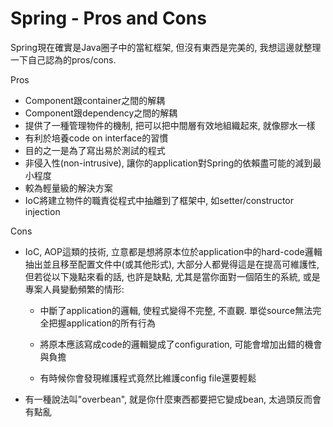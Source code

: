 # Spring - Pros and Cons

Spring現在確實是Java圈子中的當紅框架, 但沒有東西是完美的, 我想這邊就整理一下自己認為的pros/cons.

Pros

* Component跟container之間的解耦
* Component跟dependency之間的解耦
* 提供了一種管理物件的機制, 把可以把中間層有效地組織起來, 就像膠水一樣
* 有利於培養code on interface的習慣
* 目的之一是為了寫出易於測試的程式
* 非侵入性\(non-intrusive\), 讓你的application對Spring的依賴盡可能的減到最小程度
* 較為輕量級的解決方案
* IoC將建立物件的職責從程式中抽離到了框架中, 如setter/constructor injection

Cons

* IoC, AOP這類的技術, 立意都是想將原本位於application中的hard-code邏輯抽出並且移至配置文件中\(或其他形式\), 大部分人都覺得這是在提高可維護性, 但若從以下幾點來看的話, 也許是缺點, 尤其是當你面對一個陌生的系統, 或是專案人員變動頻繁的情形:

  * 中斷了application的邏輯, 使程式變得不完整, 不直觀. 單從source無法完全把握application的所有行為

  * 將原本應該寫成code的邏輯變成了configuration, 可能會增加出錯的機會與負擔

  * 有時候你會發現維護程式竟然比維護config file還要輕鬆

* 有一種說法叫"overbean", 就是你什麼東西都要把它變成bean, 太過頭反而會有點亂



